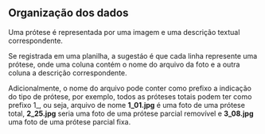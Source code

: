 ## Organização dos dados

Uma prótese é representada por uma imagem e uma
descrição textual correspondente.

Se registrada em uma planilha, a sugestáo é que cada
linha represente uma prótese, onde uma coluna contém o
nome do arquivo da foto e a outra coluna a descrição correspondente.

Adicionalmente, o nome do arquivo pode conter como
prefixo a indicação do tipo de prótese, por exemplo,
todos as próteses totais podem ter como prefixo
1\_, ou seja, arquivo de nome **1_01.jpg** é uma
foto de uma prótese total, **2_25.jpg** seria uma 
foto de uma prótese parcial removível e **3_08.jpg**
uma foto de uma prótese parcial fixa. 
